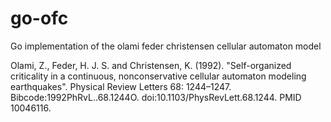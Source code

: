 go-ofc
=========

Go implementation of the olami feder christensen cellular automaton model

Olami, Z., Feder, H. J. S. and Christensen, K. (1992). "Self-organized criticality in a continuous, nonconservative cellular automaton modeling earthquakes". Physical Review Letters 68: 1244–1247. Bibcode:1992PhRvL..68.1244O. doi:10.1103/PhysRevLett.68.1244. PMID 10046116.
